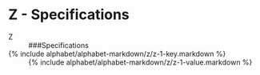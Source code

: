 <div data-role="collapsible" data-inset="false">
	<h1>Z - Specifications</h1>

<dl>

<dt class="alphabet-table-key-two">
<div markdown="1">
Z
</div>	
</dt>
<dd class="alphabet-table-value">
<div markdown="1">
###Specifications
</div>
</dd>

<dt>	
<div markdown="1">
{% include alphabet/alphabet-markdown/z/z-1-key.markdown %}
</div>
</dt>
<dd>
<div markdown="1">
{% include alphabet/alphabet-markdown/z/z-1-value.markdown %}
</div>
</dd>

</dl>

</div>